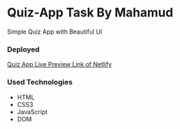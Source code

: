 # Quiz-App Task By Mahamud
Simple Quiz App with Beautiful UI

### Deployed 
[Quiz App Live Preview Link of Netlify](https://quizapp-m90.netlify.app/)

### Used Technologies

- HTML
- CSS3
- JavaScript 
- DOM

